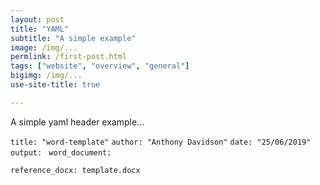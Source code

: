 ```yaml
---
layout: post
title: "YAML"
subtitle: "A simple example"
image: /img/...
permlink: /first-post.html
tags: ["website", "overview", "general"]
bigimg: /img/...
use-site-title: true

---
```




A simple yaml header example...



```title: "word-template"```
```author: "Anthony Davidson"```
```date: "25/06/2019"```
```output: ```
  ```word_document:```

```reference_docx: template.docx```